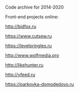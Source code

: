 Code archive for 2014-2020

Front-end projects online:

http://bidfox.ru

https://www.cutsew.ru

https://levelpringles.ru

http://www.wolfmedia.pro

http://likehunter.ru

http://yfeed.ru

https://parkovka-domodedovo.ru